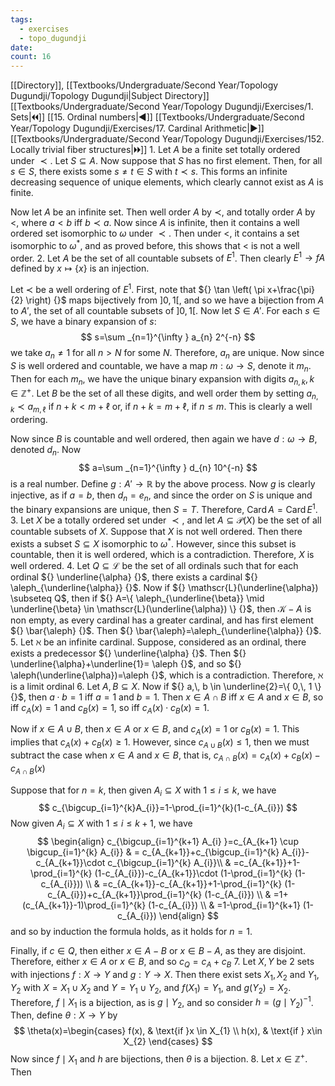 ```yaml
---
tags:
  - exercises
  - topo_dugundji
date: 
count: 16
---
```

[[Directory]], [[Textbooks/Undergraduate/Second Year/Topology Dugundji/Topology Dugundji|Subject Directory]]
[[Textbooks/Undergraduate/Second Year/Topology Dugundji/Exercises/1. Sets|🞀🞀]] [[15. Ordinal numbers|◀]] [[Textbooks/Undergraduate/Second Year/Topology Dugundji/Exercises/17. Cardinal Arithmetic|▶]] [[Textbooks/Undergraduate/Second Year/Topology Dugundji/Exercises/152. Locally trivial fiber structures|🞂🞂]]
1. 
Let ${} A {}$ be a finite set totally ordered under $\prec {}$. Let ${} S \subseteq A {}$. Now suppose that $S$ has no first element. Then, for all ${} s \in S {}$, there exists some ${} s\neq t \in S {}$ with ${} t \prec s {}$. This forms an infinite decreasing sequence of unique elements, which clearly cannot exist as ${} A {}$ is finite. 

Now let $A {}$ be an infinite set. Then well order $A$ by $\prec$, and totally order $A$ by $<$, where $a<b {}$ iff ${} b \prec a {}$. Now since $A$ is infinite, then it contains a well ordered set isomorphic to $\omega$ under ${} \prec {}$. Then under $<$, it contains a set isomorphic to $\omega^{*}$, and as proved before, this shows that $<$ is not a well order.
2. 
Let $A$ be the set of all countable subsets of ${} E^{1}$. Then clearly ${} E^{1}\to{f}A {}$ defined by ${} x \mapsto \{ x \} {}$ is an injection. 

Let ${} \prec$ be a well ordering of ${} E^{1}$. First, note that ${} \tan \left( \pi x+\frac{\pi}{2} \right) {}$ maps bijectively from ${} ]0,\, 1[ {}$, and so we have a bijection from ${} A$ to $A' {}$, the set of all countable subsets of ${} ]0,\, 1[ {}$. Now let ${} S \in A' {}$. For each ${} s \in S {}$, we have a binary expansion of $s {}$:
$$
s=\sum _{n=1}^{\infty } a_{n} 2^{-n}
$$
we take ${} a_{n}\neq 1 {}$ for all $n >N {}$ for some $N$. Therefore, ${} a_{n}$ are unique. Now since ${} S {}$ is well ordered and countable, we have a map ${} m:\omega\to{}S {}$, denote it ${} m_{n}$. Then for each ${} m_{n}$, we have the unique binary expansion with digits ${} a_{n,\, k},\, k \in \mathbb{Z}^{+} {}$. Let $B$ be the set of all these digits, and well order them by setting ${} a_{n,\, k} \prec a_{m,\, \ell} {}$ if ${} n+k <m+\ell {}$ or, if ${} n+k=m+\ell {}$, if ${} n \leq m {}$. This is clearly a well ordering. 

Now since $B$ is countable and well ordered, then again we have $d:\omega\to{}B {}$, denoted ${} d_{n}$. Now 
$$
a=\sum _{n=1}^{\infty } d_{n} 10^{-n}
$$
is a real number. Define ${} g:A'\to{}\mathbb{R} {}$ by the above process. Now $g$ is clearly injective, as if ${} a=b {}$, then ${} d_{n}=e_{n} {}$, and since the order on $S$ is unique and the binary expansions are unique, then $S=T {}$. Therefore, ${} \operatorname{Card}A=\operatorname{Card}E^{1} {}$. 
3. 
Let $X {}$ be a totally ordered set under $\prec {}$, and let ${} A\subseteq \mathscr{P}(X) {}$ be the set of all countable subsets of $X. {}$ Suppose that $X$ is not well ordered. Then there exists a subset ${} S \subseteq X {}$ isomorphic to ${} \omega^{*}$. However, since this subset is countable, then it is well ordered, which is a contradiction. Therefore, $X$ is well ordered. 
4. 
Let ${} Q \subseteq \mathscr{L} {}$ be the set of all ordinals such that for each ordinal ${} \underline{\alpha} {}$, there exists a cardinal ${} \aleph_{\underline{\alpha}} {}$. Now if ${} \mathscr{L}(\underline{\alpha}) \subseteq Q$, then if ${} A=\{ \aleph_{\underline{\beta}} \mid  \underline{\beta} \in \mathscr{L}(\underline{\alpha}) \} {}$, then ${} \mathscr{K} - A {}$ is non empty, as every cardinal has a greater cardinal, and has first element ${} \bar{\aleph} {}$. Then ${} \bar{\aleph}=\aleph_{\underline{\alpha}} {}$. 
5. 
Let $\aleph {}$ be an infinite cardinal. Suppose, considered as an ordinal, there exists a predecessor ${} \underline{\alpha} {}$. Then ${} \underline{\alpha}+\underline{1}= \aleph {}$, and so ${} \aleph(\underline{\alpha})=\aleph {}$, which is a contradiction. Therefore, $\aleph$ is a limit ordinal
6. 
Let ${} A,\, B \subseteq X {}$. Now if ${} a,\, b \in \underline{2}=\{ 0,\, 1 \} {}$, then ${} a\cdot b=1 {}$ iff ${} a=1  {}$ and ${} b=1 {}$. Then ${} x \in A \cap B {}$ iff ${} x \in A {}$ and ${} x \in B {}$, so iff ${} c_{A}(x)=1 {}$ and ${} c_{B}(x)=1 {}$, so iff ${} c_{A}(x)\cdot c_{B}(x)=1 {}$. 

Now if ${} x \in A \cup B {}$, then ${} x \in A {}$ or ${} x \in B {}$, and ${} c_{A}(x)=1 {}$ or ${} c_{B}(x)=1 {}$. This implies that ${} c_{A}(x)+c_{B}(x) \geq 1 {}$. However, since ${} c_{A \cup B}(x)\leq 1 {}$, then we must subtract the case when ${} x \in A {}$ and ${} x \in B {}$, that is, ${} c_{A \cap  B}(x)=c_{A}(x)+c_{B}(x)-c_{A \cap B}(x) {}$

Suppose that for ${} n=k {}$, then given ${} A_{i} \subseteq X {}$ with $1\leq i\leq k$, we have 
$$
c_{\bigcup_{i=1}^{k}A_{i}}=1-\prod_{i=1}^{k}(1-c_{A_{i}}) 
$$
Now given ${} A_{i} \subseteq X {}$ with ${} 1 \leq i\leq k+1 {}$, we have 
$$
\begin{align}
c_{\bigcup_{i=1}^{k+1} A_{i} }=c_{A_{k+1} \cup  \bigcup_{i=1}^{k} A_{i}} & = c_{A_{k+1}}+c_{\bigcup_{i=1}^{k} A_{i}}-c_{A_{k+1}}\cdot c_{\bigcup_{i=1}^{k} A_{i}}\\
 & =c_{A_{k+1}}+1-\prod_{i=1}^{k} (1-c_{A_{i}})-c_{A_{k+1}}\cdot (1-\prod_{i=1}^{k} (1-c_{A_{i}})) \\
 & =c_{A_{k+1}}-c_{A_{k+1}}+1-\prod_{i=1}^{k} (1-c_{A_{i}})+c_{A_{k+1}}\prod_{i=1}^{k} (1-c_{A_{i}}) \\
 & =1+(c_{A_{k+1}}-1)\prod_{i=1}^{k} (1-c_{A_{i}}) \\
 & =1-\prod_{i=1}^{k+1} (1-c_{A_{i}})
\end{align}
$$
and so by induction the formula holds, as it holds for ${} n=1 {}$. 

Finally, if ${} c \in Q {}$, then either ${} x \in A-B {}$ or ${} x \in B-A {}$, as they are disjoint. Therefore, either ${} x \in A {}$ or ${} x \in B {}$, and so ${} c_{Q}=c_{A}+c_{B} {}$
7. 
Let $X,\, Y {}$ be 2 sets with injections $f:X\to{}Y {}$ and ${} g :Y\to{}X {}$. Then there exist sets $X_{1},\, X_{2} {}$ and $Y_{1},\, Y_{2} {}$ with ${} X=X_{1} \cup X_{2} {}$ and ${} Y=Y_{1} \cup Y_{2} {}$, and ${} f(X_{1})=Y_{1} {}$, and $g(Y_{2})=X_{2} {}$. Therefore, $f \mid X_{1} {}$ is a bijection, as is $g \mid Y_{2} {}$, and so consider ${} h=(g\mid Y_{2})^{-1} {}$. Then, define $\theta:X\to{}Y {}$ by
$$
\theta(x)=\begin{cases}
f(x), & \text{if }x \in X_{1} \\
h(x), & \text{if } x\in X_{2}
\end{cases}
$$
Now since ${} f \mid X_{1} {}$ and ${} h {}$ are bijections, then $\theta$ is a bijection. 
8. 
Let ${} x \in \mathbb{Z}^{+} {}$. Then 